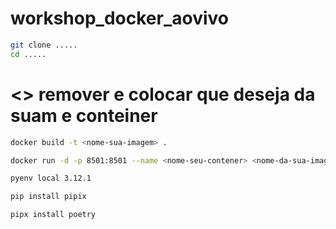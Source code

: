 # workshop_docker_aovivo

```bash
git clone .....
cd .....
```

# <> remover e colocar que deseja da suam e conteiner
```bash
docker build -t <nome-sua-imagem> .
```

```bash
docker run -d -p 8501:8501 --name <nome-seu-contener> <nome-da-sua-imagem>
```




```bash
pyenv local 3.12.1
```


```bash
pip install pipix
```

```bash
pipx install poetry
```